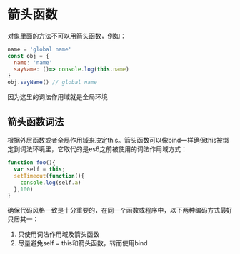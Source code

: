# 箭头函数

对象里面的方法不可以用箭头函数，例如：

```js
name = 'global name'
const obj = {
  name: 'name'
  sayName: ()=> console.log(this.name)
}
obj.sayName() // global name
```

因为这里的词法作用域就是全局环境

## 箭头函数词法

根据外层函数或者全局作用域来决定this。箭头函数可以像bind一样确保this被绑定到词法环境里，它取代的是es6之前被使用的词法作用域方式：

```js
function foo(){
  var self = this;
  setTimeout(function(){
    console.log(self.a)
  },100)
}
```

确保代码风格一致是十分重要的，在同一个函数或程序中，以下两种编码方式最好只居其一：

1. 只使用词法作用域及箭头函数
2. 尽量避免self = this和箭头函数，转而使用bind